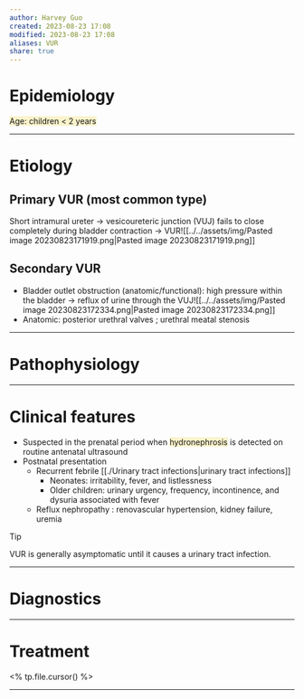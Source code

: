 ```yaml
---
author: Harvey Guo
created: 2023-08-23 17:08
modified: 2023-08-23 17:08
aliases: VUR
share: true
---
```


# Epidemiology
<span style="background:rgba(240, 200, 0, 0.2)">Age: children &lt; 2 years</span>

---
# Etiology
## Primary VUR (most common type)
Short intramural ureter → vesicoureteric junction (VUJ) fails to close completely during bladder contraction → VUR![[../../assets/img/Pasted image 20230823171919.png|Pasted image 20230823171919.png]]
## Secondary VUR
- Bladder outlet obstruction (anatomic/functional): high pressure within the bladder → reflux of urine through the VUJ![[../../assets/img/Pasted image 20230823172334.png|Pasted image 20230823172334.png]]
- Anatomic: posterior urethral valves ; urethral meatal stenosis

---
# Pathophysiology


---
# Clinical features
- Suspected in the prenatal period when <span style="background:rgba(240, 200, 0, 0.2)">hydronephrosis</span> is detected on routine antenatal ultrasound
- Postnatal presentation
	- Recurrent febrile [[./Urinary tract infections|urinary tract infections]]
		- Neonates: irritability, fever, and listlessness
		- Older children: urinary urgency, frequency, incontinence, and dysuria associated with fever
	- Reflux nephropathy : renovascular hypertension, kidney failure, uremia

>[!tip] 
>VUR is generally asymptomatic until it causes a urinary tract infection.

---
# Diagnostics


---
# Treatment
<% tp.file.cursor() %>

---
